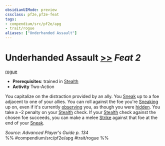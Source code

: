```yaml
---
obsidianUIMode: preview
cssclass: pf2e,pf2e-feat
tags:
- compendium/src/pf2e/apg
- trait/rogue
aliases: ["Underhanded Assault"]
---
```

# Underhanded Assault  [>>](../../rules/core-rulebook/chapter-9-playing-the-game.md#Actions "Two-Action") *Feat 2*  
[rogue](../../rules/traits/rogue.md)  

- **Prerequisites**: trained in [Stealth](../skills.md#Stealth)
- **Activity** Two-Action

You capitalize on the distraction provided by an ally. You [Sneak](../../rules/actions/sneak.md) up to a foe adjacent to one of your allies. You can roll against the foe you're [Sneaking](../../rules/actions/sneak.md) up on, even if it's currently [observing](../../rules/conditions.md#Observed) you, as though you were [hidden](../../rules/conditions.md#Hidden). You take a –2 penalty on your [Stealth](../skills.md#Stealth) check. If your [Stealth](../skills.md#Stealth) check against the chosen foe succeeds, you can make a melee [Strike](../../rules/actions/strike.md) against that foe at the end of your [Sneak](../../rules/actions/sneak.md).

*Source: Advanced Player's Guide p. 134*  
%% #compendium/src/pf2e/apg #trait/rogue %%